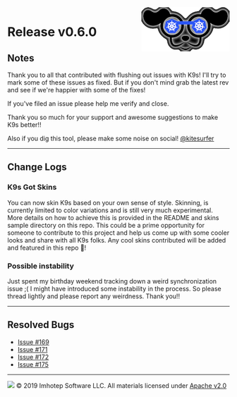 <img src="https://raw.githubusercontent.com/derailed/k9s/master/assets/k9s_small.png" align="right" width="200" height="auto"/>

# Release v0.6.0

## Notes

Thank you to all that contributed with flushing out issues with K9s! I'll try to mark some of these issues as fixed. But if you don't mind grab the latest rev and see if we're happier with some of the fixes!

If you've filed an issue please help me verify and close.

Thank you so much for your support and awesome suggestions to make K9s better!!

Also if you dig this tool, please make some noise on social! [@kitesurfer](https://twitter.com/kitesurfer)

---

## Change Logs

### K9s Got Skins

You can now skin K9s based on your own sense of style. Skinning, is currently limited to color variations and is still very much experimental. More details on how to achieve this is provided in the README and skins sample directory on this repo. This could be a prime opportunity for someone to contribute to this project and help us come up with some cooler looks and share with all K9s folks. Any cool skins contributed will be added and featured in this repo 🐶!

### Possible instability

Just spent my birthday weekend tracking down a weird synchronization issue ;( I might have introduced some instability in the process. So please thread lightly and
please report any weirdness. Thank you!!

---

## Resolved Bugs

+ [Issue #169](https://github.com/kswapd/k10s/issues/169)
+ [Issue #171](https://github.com/kswapd/k10s/issues/171)
+ [Issue #172](https://github.com/kswapd/k10s/issues/172)
+ [Issue #175](https://github.com/kswapd/k10s/issues/175)

---

<img src="https://raw.githubusercontent.com/derailed/k9s/master/assets/imhotep_logo.png" width="32" height="auto"/> © 2019 Imhotep Software LLC. All materials licensed under [Apache v2.0](http://www.apache.org/licenses/LICENSE-2.0)
